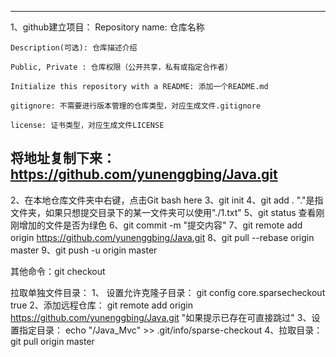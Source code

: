 -----------------------------------------------
1、github建立项目：
	Repository name: 仓库名称

	Description(可选): 仓库描述介绍

	Public, Private : 仓库权限（公开共享，私有或指定合作者）

	Initialize this repository with a README: 添加一个README.md

	gitignore: 不需要进行版本管理的仓库类型，对应生成文件.gitignore

	license: 证书类型，对应生成文件LICENSE
将地址复制下来：https://github.com/yunenggbing/Java.git
-----------------------------------------------
2、在本地仓库文件夹中右键，点击Git  bash here
3、git init
4、git add .   "."是指文件夹，如果只想提交目录下的某一文件夹可以使用"./1.txt"
5、git status  查看刚刚增加的文件是否为绿色
6、git commit -m "提交内容"
7、git remote add origin https://github.com/yunenggbing/Java.git
8、git pull --rebase origin master
9、git push -u origin master


其他命令：git checkout


拉取单独文件目录：
1、 设置允许克隆子目录：
	git config core.sparsecheckout  true
2、添加远程仓库：
	git remote add origin https://github.com/yunenggbing/Java.git    "如果提示已存在可直接跳过"
3、设置指定目录：
	 echo "/Java_Mvc" >> .git/info/sparse-checkout
4、拉取目录：
	 git pull origin master
